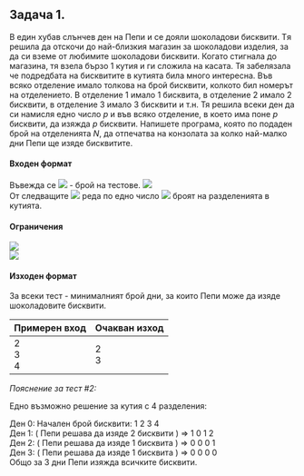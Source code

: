 ## Задача 1.
В един хубав слънчев ден на Пепи и сe дояли шоколадови бисквити. Tя решила да отскочи до най-близкия магазин за шоколадови изделия, за да си вземе от любимите шоколадови бисквити. Когато стигнала до магазина, тя взела бързо 1 кутия и ги сложила на касата. Тя забелязала че подредбата на бисквитите в кутията била много интересна. Във всяко отделение имало толкова на брой бисквити, колкото бил номерът на отделението. В отделение 1 имало 1 бисквита, в отделение 2 имало 2 бисквити, в отделение 3 имало 3 бисквити и т.н. Тя решила всеки ден да си намисля едно число *p* и във всяко отделение, в което има поне *p* бисквити, да изяжда *p* бисквити. Напишете програма, която по подаден брой на отделенията *N*, да отпечатва на конзолата за колко най-малко дни Пепи ще изяде бисквитите.

#### Входен формат
Въвежда се <img src="https://latex.codecogs.com/svg.latex?\Large&space;T"> - брой на тестове. <img src="https://latex.codecogs.com/svg.latex?\Large&space;(T\le{1000})"><br>
От следващите <img src="https://latex.codecogs.com/svg.latex?\Large&space;T"> реда по едно число <img src="https://latex.codecogs.com/svg.latex?\Large&space;N"> броят на разделенията в кутията.

#### Ограничения
<img src="https://latex.codecogs.com/svg.latex?\Large&space;T\le{1000}"><br>
<img src="https://latex.codecogs.com/svg.latex?\Large&space;N\le{10000}">

#### Изходен формат
За всеки тест - минималният брой дни, за които Пепи може да изяде шоколадовите бисквити.

Примерен вход|Очакван изход
-|-
2<br>3<br>4|2<br>3

*Пояснение за тест #2:*

Едно възможно решение за кутия с 4 разделения:

Ден 0: Начален брой бисквити: 1 2 3 4<br>
Ден 1: ( Пепи решава да изяде 2 бисквити ) => 1 0 1 2<br>
Ден 2: ( Пепи решава да изяде 1 бисквита ) => 0 0 0 1<br>
Ден 3: ( Пепи решава да изяде 1 бисквита ) => 0 0 0 0<br>
Общо за 3 дни Пепи изяжда всичките бисквити.

